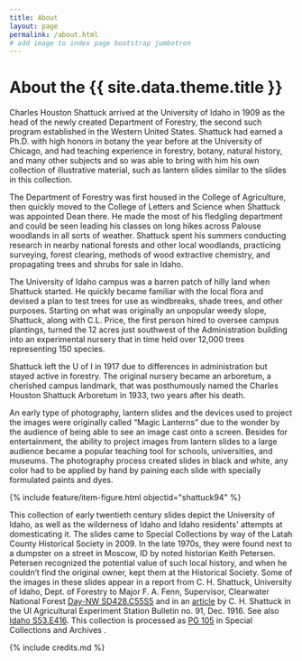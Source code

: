 ```yaml
---
title: About
layout: page
permalink: /about.html
# add image to index page bootstrap jumbotron
---
```


# About the {{ site.data.theme.title }}

Charles Houston Shattuck arrived at the University of Idaho in 1909 as the head of the newly created Department of Forestry, the second such program established in the Western United States. Shattuck had earned a Ph.D. with high honors in botany the year before at the University of Chicago, and had teaching experience in forestry, botany, natural history, and many other subjects and so was able to bring with him his own collection of illustrative material, such as lantern slides similar to the slides in this collection.  

The Department of Forestry was first housed in the College of Agriculture, then quickly moved to the College of Letters and Science when Shattuck was appointed Dean there. He made the most of his fledgling department and could be seen leading his classes on long hikes across Palouse woodlands in all sorts of weather. Shattuck spent his summers conducting research in nearby national forests and other local woodlands, practicing surveying, forest clearing, methods of wood extractive chemistry, and propagating trees and shrubs for sale in Idaho.  

The University of Idaho campus was a barren patch of hilly land when Shattuck started. He quickly became familiar with the local flora and devised a plan to test trees for use as windbreaks, shade trees, and other purposes. Starting on what was originally an unpopular weedy slope, Shattuck, along with C.L. Price, the first person hired to oversee campus plantings, turned the 12 acres just southwest of the Administration building into an experimental nursery that in time held over 12,000 trees representing 150 species.  

Shattuck left the U of I in 1917 due to differences in administration but stayed active in forestry. The original nursery became an arboretum, a cherished campus landmark, that was posthumously named the Charles Houston Shattuck Arboretum in 1933, two years after his death.  

An early type of photography, lantern slides and the devices used to project the images were originally called “Magic Lanterns” due to the wonder by the audience of being able to see an image cast onto a screen. Besides for entertainment, the ability to project images from lantern slides to a large audience became a popular teaching tool for schools, universities, and museums. The photography process created slides in black and white, any color had to be applied by hand by paining each slide with specially formulated paints and dyes.  

{% include feature/item-figure.html objectid="shattuck94" %}

This collection of early twentieth century slides depict the University of Idaho, as well as the wilderness of Idaho and Idaho residents' attempts at domesticating it. The slides came to Special Collections by way of the Latah County Historical Society in 2009. In the late 1970s, they were found next to a dumpster on a street in Moscow, ID by noted historian Keith Petersen. Petersen recognized the potential value of such local history, and when he couldn’t find the original owner, kept them at the Historical Society. Some of the images in these slides appear in a report from C. H. Shattuck, University of Idaho, Dept. of Forestry to Major F. A. Fenn, Supervisor, Clearwater National Forest [Day-NW SD428.C55S5](https://alliance-primo.hosted.exlibrisgroup.com/permalink/f/11k6kk2/CP71155848690001451) and in an [article](https://digital.lib.uidaho.edu/digital/collection/ui_ep/id/3327/rec/7) by C. H. Shattuck in the UI Agricultural Experiment Station Bulletin no. 91, Dec. 1916. See also [Idaho S53.E416](https://alliance-primo.hosted.exlibrisgroup.com/permalink/f/11k6kk2/CP71136222480001451). This collection is processed as [PG 105](https://archiveswest.orbiscascade.org/ark:/80444/xv40698/) in Special Collections and Archives . 

{% include credits.md %}
